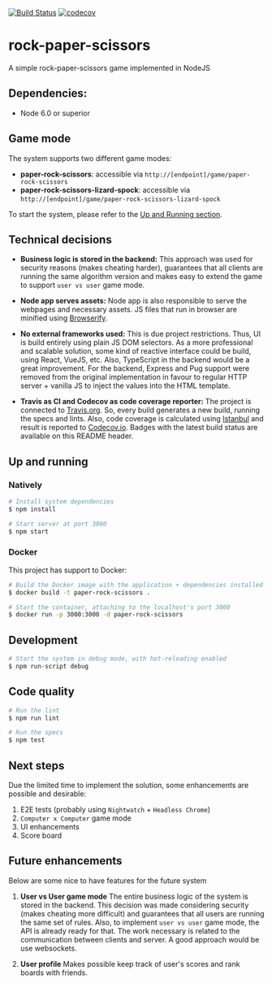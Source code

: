 [![Build Status](https://travis-ci.org/mauricioklein/rock-paper-scissors.svg?branch=master)](https://travis-ci.org/mauricioklein/rock-paper-scissors)
[![codecov](https://codecov.io/gh/mauricioklein/rock-paper-scissors/branch/master/graph/badge.svg)](https://codecov.io/gh/mauricioklein/rock-paper-scissors)

# rock-paper-scissors

A simple rock-paper-scissors game implemented in NodeJS

## Dependencies:

- Node 6.0 or superior

## Game mode

The system supports two different game modes:

- **paper-rock-scissors**: accessible via `http://[endpoint]/game/paper-rock-scissors`
- **paper-rock-scissors-lizard-spock**: accessible via `http://[endpoint]/game/paper-rock-scissors-lizard-spock`

To start the system, please refer to the [Up and Running section](#up-and-running).

## Technical decisions

- **Business logic is stored in the backend:**
This approach was used for security reasons (makes cheating harder), guarantees that all clients are running the same algorithm version and makes easy to extend the game to support `user vs user` game mode.

- **Node app serves assets:**
Node app is also responsible to serve the webpages and necessary assets. JS files that run in browser are minified using [Browserify](http://browserify.org/).

- **No external frameworks used:**
This is due project restrictions. Thus, UI is build entirely using plain JS DOM selectors. As a more professional and scalable solution, some kind of reactive interface could be build, using React, VueJS, etc. Also, TypeScript in the backend would be a great improvement.
For the backend, Express and Pug support were removed from the original implementation in favour to
regular HTTP server + vanilla JS to inject the values into the HTML template.

- **Travis as CI and Codecov as code coverage reporter:**
The project is connected to [Travis.org](https://travis-ci.org/mauricioklein/rock-paper-scissors). So, every build generates a new build, running the specs and lints.
Also, code coverage is calculated using [Istanbul](https://istanbul.js.org/) and result is reported to [Codecov.io](https://codecov.io/gh/mauricioklein/rock-paper-scissors). Badges with the latest build status are available on this README header.

## Up and running

### Natively

```bash
# Install system dependencies
$ npm install

# Start server at port 3000
$ npm start
```

### Docker

This project has support to Docker:

```bash
# Build the Docker image with the application + dependencies installed
$ docker build -t paper-rock-scissors .

# Start the container, attaching to the localhost's port 3000
$ docker run -p 3000:3000 -d paper-rock-scissors
```



## Development

```bash
# Start the system in debug mode, with hot-reloading enabled
$ npm run-script debug
```

## Code quality

```bash
# Run the lint
$ npm run lint

# Run the specs
$ npm test
```


## Next steps

Due the limited time to implement the solution, some enhancements are possible and desirable:

1. E2E tests (probably using `Nightwatch` + `Headless Chrome`)
2. `Computer x Computer` game mode
3. UI enhancements
4. Score board

## Future enhancements

Below are some nice to have features for the future system

1. **User vs User game mode**
The entire business logic of the system is stored in the backend. This decision was made considering security (makes cheating more difficult) and guarantees that all users are running the same set of rules. Also, to implement `user vs user` game mode, the API is already ready for that. The work necessary is related to the communication between clients and server. A good approach would be use websockets.

2. **User profile**
Makes possible keep track of user's scores and rank boards with friends.
